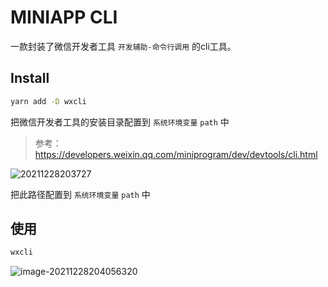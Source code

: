# MINIAPP CLI
一款封装了微信开发者工具 `开发辅助-命令行调用` 的cli工具。

## Install

```sh
yarn add -D wxcli
```

把微信开发者工具的安装目录配置到 `系统环境变量` `path` 中

> 参考：https://developers.weixin.qq.com/miniprogram/dev/devtools/cli.html

![20211228203727](https://gitee.com/hotsuitor/picgo/raw/master/img/2021/12/28/20211228203811.png)

把此路径配置到 `系统环境变量` `path` 中

## 使用

```sh
wxcli
```

![image-20211228204056320](https://gitee.com/hotsuitor/picgo/raw/master/img/2021/12/28/20211228204056.png)
